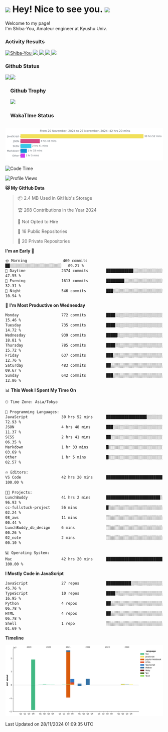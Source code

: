 <h1>
  <img src="https://emojis.slackmojis.com/emojis/images/1531849430/4246/blob-sunglasses.gif?1531849430" width="30"/> 
  Hey! Nice to see you.
  <img src="https://emojis.slackmojis.com/emojis/images/1531849430/4246/blob-sunglasses.gif?1531849430" width="30"/> 
</h1>
<p>
  Welcome to my page! <br />
  I'm Shiba-You, Amateur engineer at Kyushu Univ.
</p>


<h3>
  Activity Results
</h3>
<p align="left"> 
  <!--   GitHub  -->
  <a href="https://github.com/Shiba-You/Shiba-You/">
    <img src="https://komarev.com/ghpvc/?username=Shiba-You" alt="Shiba-You" />
  </a>
  <a href="https://github.com/Shiba-You">
    <img height="20" src="https://img.shields.io/github/followers/Shiba-You?label=follow&logo=github&style=flat" />
  </a>
  
  <!-- Qiita -->
  <a href="http://qiita.com/Shiba-You">
    <img height="20" src="https://qiita-badge.apiapi.app/s/Shiba-You/posts.svg" />
  </a>
  <a href="http://qiita.com/Shiba-You">
    <img height="20" src="https://qiita-badge.apiapi.app/s/Shiba-You/contributions.svg" />
  </a>
  <a href="http://qiita.com/Shiba-You">
    <img height="20" src="https://qiita-badge.apiapi.app/s/Shiba-You/followers.svg" />
  </a>
</p>


<h3>
  Github Status
</h3>
<div>
  <img height="170" align="left" src="https://github-readme-stats.vercel.app/api?username=Shiba-You&theme=tokyonight" />
  <img height="170" src="https://github-readme-stats.vercel.app/api/top-langs/?username=Shiba-You&theme=tokyonight&layout=compact" />
</div>

<h3>
  Github Trophy
</h3>
<div>
  <img width="800" src="https://github-profile-trophy.vercel.app/?username=Shiba-You&theme=tokyonight" />
</div>


<h3>
  WakaTIme Status
</h3>
<img src="https://github.com/Shiba-You/Shiba-You/blob/main/images/stat.svg" alt="Shiba-You WakaTime Activity"/>

<!--START_SECTION:waka-->
![Code Time](http://img.shields.io/badge/Code%20Time-1%2C021%20hrs%2048%20mins-blue)

![Profile Views](http://img.shields.io/badge/Profile%20Views-0-blue)

**🐱 My GitHub Data** 

> 📦 2.4 MB Used in GitHub's Storage 
 > 
> 🏆 268 Contributions in the Year 2024
 > 
> 🚫 Not Opted to Hire
 > 
> 📜 16 Public Repositories 
 > 
> 🔑 20 Private Repositories 
 > 
**I'm an Early 🐤** 

```text
🌞 Morning                460 commits         ██░░░░░░░░░░░░░░░░░░░░░░░   09.21 % 
🌆 Daytime                2374 commits        ████████████░░░░░░░░░░░░░   47.55 % 
🌃 Evening                1613 commits        ████████░░░░░░░░░░░░░░░░░   32.31 % 
🌙 Night                  546 commits         ███░░░░░░░░░░░░░░░░░░░░░░   10.94 % 
```
📅 **I'm Most Productive on Wednesday** 

```text
Monday                   772 commits         ████░░░░░░░░░░░░░░░░░░░░░   15.46 % 
Tuesday                  735 commits         ████░░░░░░░░░░░░░░░░░░░░░   14.72 % 
Wednesday                939 commits         █████░░░░░░░░░░░░░░░░░░░░   18.81 % 
Thursday                 785 commits         ████░░░░░░░░░░░░░░░░░░░░░   15.72 % 
Friday                   637 commits         ███░░░░░░░░░░░░░░░░░░░░░░   12.76 % 
Saturday                 483 commits         ██░░░░░░░░░░░░░░░░░░░░░░░   09.67 % 
Sunday                   642 commits         ███░░░░░░░░░░░░░░░░░░░░░░   12.86 % 
```


📊 **This Week I Spent My Time On** 

```text
🕑︎ Time Zone: Asia/Tokyo

💬 Programming Languages: 
JavaScript               30 hrs 52 mins      ██████████████████░░░░░░░   72.93 % 
JSON                     4 hrs 48 mins       ███░░░░░░░░░░░░░░░░░░░░░░   11.37 % 
SCSS                     2 hrs 41 mins       ██░░░░░░░░░░░░░░░░░░░░░░░   06.35 % 
Markdown                 1 hr 33 mins        █░░░░░░░░░░░░░░░░░░░░░░░░   03.69 % 
Other                    1 hr 5 mins         █░░░░░░░░░░░░░░░░░░░░░░░░   02.57 % 

🔥 Editors: 
VS Code                  42 hrs 20 mins      █████████████████████████   100.00 % 

🐱‍💻 Projects: 
LunchBuddy               41 hrs 2 mins       ████████████████████████░   96.93 % 
cc-fullstuck-project     56 mins             █░░░░░░░░░░░░░░░░░░░░░░░░   02.24 % 
08_aws                   11 mins             ░░░░░░░░░░░░░░░░░░░░░░░░░   00.44 % 
LunchBuddy_db_design     6 mins              ░░░░░░░░░░░░░░░░░░░░░░░░░   00.26 % 
02_note                  2 mins              ░░░░░░░░░░░░░░░░░░░░░░░░░   00.10 % 

💻 Operating System: 
Mac                      42 hrs 20 mins      █████████████████████████   100.00 % 
```

**I Mostly Code in JavaScript** 

```text
JavaScript               27 repos            ███████████░░░░░░░░░░░░░░   45.76 % 
TypeScript               10 repos            ████░░░░░░░░░░░░░░░░░░░░░   16.95 % 
Python                   4 repos             ██░░░░░░░░░░░░░░░░░░░░░░░   06.78 % 
HTML                     4 repos             ██░░░░░░░░░░░░░░░░░░░░░░░   06.78 % 
Shell                    1 repo              ░░░░░░░░░░░░░░░░░░░░░░░░░   01.69 % 
```



**Timeline**

![Lines of Code chart](https://raw.githubusercontent.com/Shiba-You/Shiba-You/main/assets/bar_graph.png)


 Last Updated on 28/11/2024 01:09:35 UTC
<!--END_SECTION:waka-->
